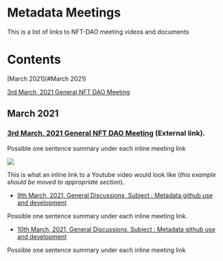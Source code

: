# Metadata Meetings

This is a list of links to NFT-DAO meeting videos and documents

# Contents

[March 2021](#March 2021)

[3rd March, 2021 General NFT DAO Meeting](#an-intial-metadata-proposal)

## March 2021

### [3rd March, 2021 General NFT DAO Meeting](https://www.youtube.com/watch?v=_u7mcBvEwbQ) (External link).

Possible one sentence summary under each inline meeting link

[![](http://img.youtube.com/vi/_u7mcBvEwbQ/0.jpg)](http://www.youtube.com/watch?v=_u7mcBvEwbQ "NFT DAO Meeting 3/3/21")

This is what an inline link to a Youtube video would look like (*this example should be moved to appropriate section*).


* [9th March, 2021, General Discussions, Subject : Metadata github use and development](2021-03-09-Metadata-github.md)

Possible one sentence summary under each inline meeting link.

* [10th March, 2021, General Discussions, Subject : Metadata github use and development](2021-03-10-Metadata-github.md)

Possible one sentence summary under each inline meeting link
